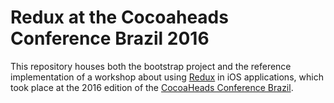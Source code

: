 # Redux at the Cocoaheads Conference Brazil 2016

This repository houses both the bootstrap project and the reference implementation of a workshop about using [Redux](http://reduxjs.org) in iOS applications, which took place at the 2016 edition of the [CocoaHeads Conference Brazil](http://cocoaheadsconference.com.br).

